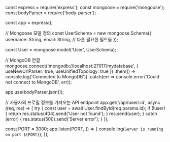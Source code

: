 const express = require('express');
const mongoose = require('mongoose');
const bodyParser = require('body-parser');

const app = express();

// Mongoose 모델 정의
const UserSchema = new mongoose.Schema({
  username: String,
  email: String,
  // 다른 필요한 필드들
});

const User = mongoose.model('User', UserSchema);

// MongoDB 연결
mongoose.connect('mongodb://localhost:27017/mydatabase', {
  useNewUrlParser: true,
  useUnifiedTopology: true
})
.then(() => console.log('Connected to MongoDB'))
.catch(err => console.error('Could not connect to MongoDB', err));

app.use(bodyParser.json());

// 사용자의 프로필 정보를 가져오는 API endpoint
app.get('/api/user/:id', async (req, res) => {
  try {
    const user = await User.findById(req.params.id);
    if (!user) {
      return res.status(404).send('User not found');
    }
    res.send(user);
  } catch (error) {
    res.status(500).send('Server error');
  }
});

const PORT = 3000;
app.listen(PORT, () => {
  console.log(`Server is running on port ${PORT}`);
});
